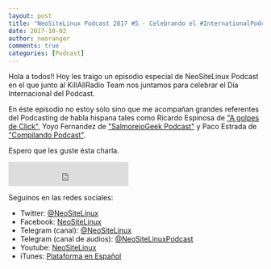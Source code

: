 ```yaml
---
layout: post
title: "NeoSiteLinux Podcast 2017 #5 - Celebrando el #InternationalPodcastDay junto a grandes podcasters" 
date: 2017-10-02
author: neoranger
comments: true
categories: [Podcast]
---
```


Hola a todos!! Hoy les traigo un episodio especial de NeoSiteLinux Podcast en el que junto al KillAllRadio Team nos juntamos para celebrar el Día Internacional del Podcast.

En éste episodio no estoy solo sino que me acompañan grandes referentes del Podcasting de habla hispana tales como Ricardo Espinosa de ["A golpes de Click"](http://www.podcasts.com/a-golpes-de-click-0c582b5bc), Yoyo Fernandez de ["SalmorejoGeek Podcast"](https://www.salmorejogeek.com) y Paco Estrada de ["Compilando Podcast"](https://www.compilando.audio).

Espero que les guste ésta charla.

<iframe width="238" height="48" frameborder="0" allowfullscreen="" scrolling="no" src="https://ar.ivoox.com/es/player_ek_21209635_2_1.html?data=k5afkp6ad5ahhpywj5WVaZS1lJqSlaaUe46ZmKialJKJe6ShkZKSmaiRdI6ZmKiasMrTl8roxrHW0Nrcb7HjxcjO1dmPdpGlmJCajYqWd5afjpCwx9HJptPVz8ncjcrQb4amlK7b1srWssKhhpywj7PJs7PVz8zS1JKJe6ShlQ..&"></iframe>

Seguinos en las redes sociales:
* Twitter: [@NeoSiteLinux](https://twitter.com/neositelinux)
* Facebook: [NeoSiteLinux](https://facebook.com/neositelinux)
* Telegram (canal): [@NeoSiteLinux](https://t.me/neositelinux)
* Telegram (canal de audios): [@NeoSiteLinuxPodcast](https://t.me/neositelinuxpodcast)
* Youtube: [NeoSiteLinux](https://www.youtube.com/user/neositelinux)
* iTunes: [Plataforma en Español](https://itunes.apple.com/es/podcast/neositelinux-podcast/id1290287938?mt=2)
